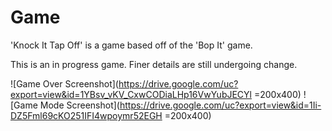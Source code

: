 # Game
'Knock It Tap Off' is a game based off of the 'Bop It' game.

This is an in progress game.
Finer details are still undergoing change.

![Game Over Screenshot](https://drive.google.com/uc?export=view&id=1YBsv_vKV_CxwCODiaLHp16VwYubJECYl =200x400)
![Game Mode Screenshot](https://drive.google.com/uc?export=view&id=1Ii-DZ5Fml69cKO251IFI4wpoymr52EGH =200x400)
